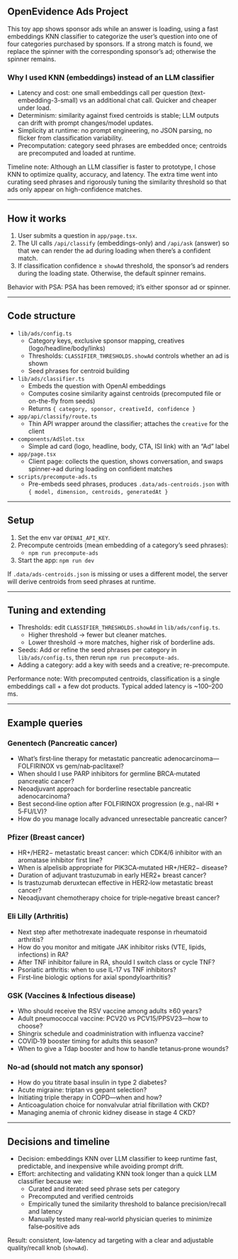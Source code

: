 ## OpenEvidence Ads Project

This toy app shows sponsor ads while an answer is loading, using a fast embeddings KNN classifier to categorize the user’s question into one of four categories purchased by sponsors. If a strong match is found, we replace the spinner with the corresponding sponsor’s ad; otherwise the spinner remains.

### Why I used KNN (embeddings) instead of an LLM classifier

- Latency and cost: one small embeddings call per question (text-embedding-3-small) vs an additional chat call. Quicker and cheaper under load.
- Determinism: similarity against fixed centroids is stable; LLM outputs can drift with prompt changes/model updates.
- Simplicity at runtime: no prompt engineering, no JSON parsing, no flicker from classification variability.
- Precomputation: category seed phrases are embedded once; centroids are precomputed and loaded at runtime.

Timeline note: Although an LLM classifier is faster to prototype, I chose KNN to optimize quality, accuracy, and latency. The extra time went into curating seed phrases and rigorously tuning the similarity threshold so that ads only appear on high-confidence matches.

---

## How it works

1. User submits a question in `app/page.tsx`.
2. The UI calls `/api/classify` (embeddings-only) and `/api/ask` (answer) so that we can render the ad during loading when there’s a confident match.
3. If classification confidence ≥ `showAd` threshold, the sponsor’s ad renders during the loading state. Otherwise, the default spinner remains.

Behavior with PSA: PSA has been removed; it’s either sponsor ad or spinner.

---

## Code structure

- `lib/ads/config.ts`
  - Category keys, exclusive sponsor mapping, creatives (logo/headline/body/links)
  - Thresholds: `CLASSIFIER_THRESHOLDS.showAd` controls whether an ad is shown
  - Seed phrases for centroid building
- `lib/ads/classifier.ts`
  - Embeds the question with OpenAI embeddings
  - Computes cosine similarity against centroids (precomputed file or on-the-fly from seeds)
  - Returns `{ category, sponsor, creativeId, confidence }`
- `app/api/classify/route.ts`
  - Thin API wrapper around the classifier; attaches the `creative` for the client
- `components/AdSlot.tsx`
  - Simple ad card (logo, headline, body, CTA, ISI link) with an “Ad” label
- `app/page.tsx`
  - Client page: collects the question, shows conversation, and swaps spinner→ad during loading on confident matches
- `scripts/precompute-ads.ts`
  - Pre-embeds seed phrases, produces `.data/ads-centroids.json` with `{ model, dimension, centroids, generatedAt }`

---

## Setup

1. Set the env var `OPENAI_API_KEY`.
2. Precompute centroids (mean embedding of a category’s seed phrases):
   - `npm run precompute-ads`
3. Start the app: `npm run dev`

If `.data/ads-centroids.json` is missing or uses a different model, the server will derive centroids from seed phrases at runtime.

---

## Tuning and extending

- Thresholds: edit `CLASSIFIER_THRESHOLDS.showAd` in `lib/ads/config.ts`.
  - Higher threshold → fewer but cleaner matches.
  - Lower threshold → more matches, higher risk of borderline ads.
- Seeds: Add or refine the seed phrases per category in `lib/ads/config.ts`, then rerun `npm run precompute-ads`.
- Adding a category: add a key with seeds and a creative; re-precompute.

Performance note: With precomputed centroids, classification is a single embeddings call + a few dot products. Typical added latency is ~100–200 ms.

---

## Example queries

### Genentech (Pancreatic cancer)

- What’s first‑line therapy for metastatic pancreatic adenocarcinoma—FOLFIRINOX vs gem/nab‑paclitaxel?
- When should I use PARP inhibitors for germline BRCA‑mutated pancreatic cancer?
- Neoadjuvant approach for borderline resectable pancreatic adenocarcinoma?
- Best second‑line option after FOLFIRINOX progression (e.g., nal‑IRI + 5‑FU/LV)?
- How do you manage locally advanced unresectable pancreatic cancer?

### Pfizer (Breast cancer)

- HR+/HER2− metastatic breast cancer: which CDK4/6 inhibitor with an aromatase inhibitor first line?
- When is alpelisib appropriate for PIK3CA‑mutated HR+/HER2− disease?
- Duration of adjuvant trastuzumab in early HER2+ breast cancer?
- Is trastuzumab deruxtecan effective in HER2‑low metastatic breast cancer?
- Neoadjuvant chemotherapy choice for triple‑negative breast cancer?

### Eli Lilly (Arthritis)

- Next step after methotrexate inadequate response in rheumatoid arthritis?
- How do you monitor and mitigate JAK inhibitor risks (VTE, lipids, infections) in RA?
- After TNF inhibitor failure in RA, should I switch class or cycle TNF?
- Psoriatic arthritis: when to use IL‑17 vs TNF inhibitors?
- First‑line biologic options for axial spondyloarthritis?

### GSK (Vaccines & Infectious disease)

- Who should receive the RSV vaccine among adults ≥60 years?
- Adult pneumococcal vaccine: PCV20 vs PCV15/PPSV23—how to choose?
- Shingrix schedule and coadministration with influenza vaccine?
- COVID‑19 booster timing for adults this season?
- When to give a Tdap booster and how to handle tetanus‑prone wounds?

### No‑ad (should not match any sponsor)

- How do you titrate basal insulin in type 2 diabetes?
- Acute migraine: triptan vs gepant selection?
- Initiating triple therapy in COPD—when and how?
- Anticoagulation choice for nonvalvular atrial fibrillation with CKD?
- Managing anemia of chronic kidney disease in stage 4 CKD?

---

## Decisions and timeline

- Decision: embeddings KNN over LLM classifier to keep runtime fast, predictable, and inexpensive while avoiding prompt drift.
- Effort: architecting and validating KNN took longer than a quick LLM classifier because we:
  - Curated and iterated seed phrase sets per category
  - Precomputed and verified centroids
  - Empirically tuned the similarity threshold to balance precision/recall and latency
  - Manually tested many real‑world physician queries to minimize false‑positive ads

Result: consistent, low‑latency ad targeting with a clear and adjustable quality/recall knob (`showAd`).
